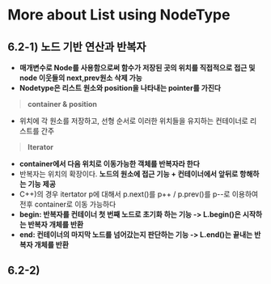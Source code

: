 More about List using NodeType
=====================
## 6.2-1) 노드 기반 연산과 반복자
* **매개변수로 Node를 사용함으로써 함수가 저장된 곳의 위치를 직접적으로 접근 및 node 이웃들의 next,prev원소 삭제 가능**
* **Nodetype은 리스트 원소와 position을 나타내는 pointer를 가진다**
> **container & position**
  * 위치에 각 원소를 저장하고, 선형 순서로 이러한 위치들을 유지하는 컨테이너로 리스트를 간주
> **Iterator**
  * **container에서 다음 위치로 이동가능한 객체를 반복자라 한다**
  * 반복자는 위치의 확장이다. **노드의 원소에 접근 기능 + 컨테이너에서 앞뒤로 항해하는 기능 제공**
  * C++)의 경우 itertator p에 대해서 p.next()를 p++ / p.prev()를 p--로 이용하여 전후 container로 이동 가능하다
  * **begin: 반복자를 컨테이너 첫 번째 노드로 초기화 하는 기능 -> L.begin()은 시작하는 반복자 개체를 반환**
  * **end: 컨테이너의 마지막 노드를 넘어갔는지 판단하는 기능 -> L.end()는 끝내는 반복자 개체를 반환**

## 6.2-2) 
